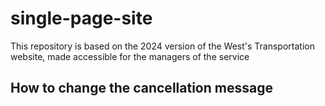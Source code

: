 # single-page-site

This repository is based on the 2024 version of the West's Transportation website, made accessible for the managers of the service

## How to change the cancellation message


